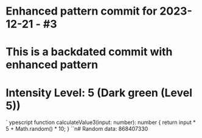 ﻿# Enhanced pattern commit for 2023-12-21 - #3
# This is a backdated commit with enhanced pattern
# Intensity Level: 5 (Dark green (Level 5))
`	ypescript
function calculateValue3(input: number): number {
    return input * 5 + Math.random() * 10;
}
``n# Random data: 868407330

